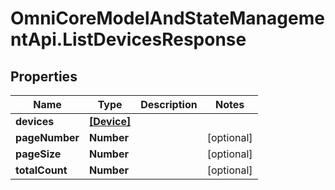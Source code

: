# OmniCoreModelAndStateManagementApi.ListDevicesResponse

## Properties

Name | Type | Description | Notes
------------ | ------------- | ------------- | -------------
**devices** | [**[Device]**](Device.md) |  | 
**pageNumber** | **Number** |  | [optional] 
**pageSize** | **Number** |  | [optional] 
**totalCount** | **Number** |  | [optional] 


